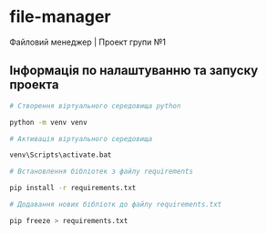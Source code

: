# file-manager
Файловий менеджер | Проект групи №1

## Інформація по налаштуванню та запуску проекта


```bash
# Створення віртуального середовища python

python -m venv venv

# Активація віртуального середовища

venv\Scripts\activate.bat

# Встановлення бібліотек з файлу requirements

pip install -r requirements.txt

# Додавання нових бібліотк до файлу requirements.txt

pip freeze > requirements.txt

```
